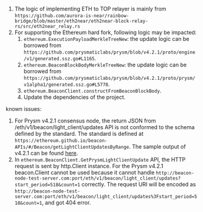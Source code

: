 1. The logic of implementing ETH to TOP relayer is mainly from `https://github.com/aurora-is-near/rainbow-bridge/blob/master/eth2near/eth2near-block-relay-rs/src/eth2near_relay.rs`
2. For supporting the Ethereum hard fork, following logic may be impacted:
   1. `ethereum.ExecutionPayloadMerkleTreeNew`: the update logic can be borrowed from `https://github.com/prysmaticlabs/prysm/blob/v4.2.1/proto/engine/v1/generated.ssz.go#L1165`.
   2. `ethereum.BeaconBlockBodyMerkleTreeNew`: the update logic can be borrowed from `https://github.com/prysmaticlabs/prysm/blob/v4.2.1/proto/prysm/v1alpha1/generated.ssz.go#L5778`.
   3. `ethereum.BeaconClient.constructFromBeaconBlockBody`.
   4. Update the dependencies of the project.

known issues:
1. For Prysm v4.2.1 consensus node, the return JSON from /eth/v1/beacon/light_client/updates API is not conformed to the schema defined by the standard. The standard is defined at `https://ethereum.github.io/beacon-APIs/#/Beacon/getLightClientUpdatesByRange`. The sample output of v4.2.1 can be found [here](test_data/sepolia/prism-v4.2.1-eth-v1-beacon-lightclient-update-period-518.json).
2. In `ethereum.BeaconClient.GetPrysmLightClientUpdate` API, the HTTP request is sent by http.Client instance. For the Prysm v4.2.1 beacon.Client cannot be used because it cannot handle `http://beacon-node-test-server.com:port/eth/v1/beacon/light_client/updates?start_period=518&count=1` correctly. The request URI will be encoded as `http://beacon-node-test-server.com:port/eth/v1/beacon/light_client/updates%3Fstart_period=518&count=1`, and got 404 error.